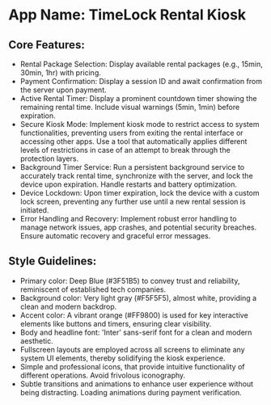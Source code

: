 # **App Name**: TimeLock Rental Kiosk

## Core Features:

- Rental Package Selection: Display available rental packages (e.g., 15min, 30min, 1hr) with pricing.
- Payment Confirmation: Display a session ID and await confirmation from the server upon payment.
- Active Rental Timer: Display a prominent countdown timer showing the remaining rental time. Include visual warnings (5min, 1min) before expiration.
- Secure Kiosk Mode: Implement kiosk mode to restrict access to system functionalities, preventing users from exiting the rental interface or accessing other apps. Use a tool that automatically applies different levels of restrictions in case of an attempt to break through the protection layers.
- Background Timer Service: Run a persistent background service to accurately track rental time, synchronize with the server, and lock the device upon expiration. Handle restarts and battery optimization.
- Device Lockdown: Upon timer expiration, lock the device with a custom lock screen, preventing any further use until a new rental session is initiated.
- Error Handling and Recovery: Implement robust error handling to manage network issues, app crashes, and potential security breaches. Ensure automatic recovery and graceful error messages.

## Style Guidelines:

- Primary color: Deep Blue (#3F51B5) to convey trust and reliability, reminiscent of established tech companies.
- Background color: Very light gray (#F5F5F5), almost white, providing a clean and modern backdrop.
- Accent color: A vibrant orange (#FF9800) is used for key interactive elements like buttons and timers, ensuring clear visibility.
- Body and headline font: 'Inter' sans-serif font for a clean and modern aesthetic.
- Fullscreen layouts are employed across all screens to eliminate any system UI elements, thereby solidifying the kiosk experience.
- Simple and professional icons, that provide intuitive functionality of different operations. Avoid frivolous iconography.
- Subtle transitions and animations to enhance user experience without being distracting. Loading animations during payment verification.